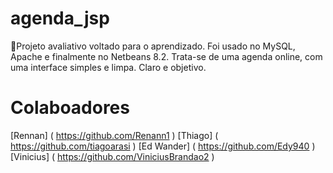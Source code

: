
# agenda_jsp
📅Projeto avaliativo voltado para o aprendizado. Foi usado no MySQL, Apache e finalmente no Netbeans 8.2. Trata-se de uma agenda online, com uma interface simples e limpa. Claro e objetivo.

# Colaboadores
[Rennan] ( https://github.com/Renann1 )
[Thiago] ( https://github.com/tiagoarasi )
[Ed Wander] ( https://github.com/Edy940 )
[Vinicius] ( https://github.com/ViniciusBrandao2 )
